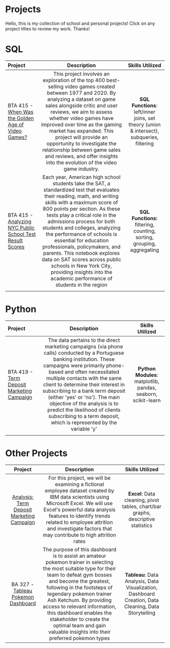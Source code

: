 # Projects
Hello, this is my collection of school and personal projects! Click on any project titles to review my work. Thanks!

# SQL

| Project         | Description          | Skills Utilized  |
| :------------------- |:---------------------:| :--------------:|
| BTA 415 - [When Was the Golden Age of Video Games?](https://github.com/Rickatronn/Projects/blob/main/VideoGames.ipynb)     | This project involves an exploration of the top 400 best-selling video games created between 1977 and 2020. By analyzing a dataset on game sales alongside critic and user reviews, we aim to assess whether video games have improved over time as the gaming market has expanded. This project will provide an opportunity to investigate the relationship between game sales and reviews, and offer insights into the evolution of the video game industry. | **SQL Functions**: left/inner joins, set theory (union & intersect), subqueries, filtering|
| BTA 415 - [Analyzing NYC Public School Test Result Scores](https://github.com/Rickatronn/Projects/blob/main/NYC.ipynb)  | Each year, American high school students take the SAT, a standardized test that evaluates their reading, math, and writing skills with a maximum score of 800 points per section. As these tests play a critical role in the admissions process for both students and colleges, analyzing the performance of schools is essential for education professionals, policymakers, and parents. This notebook explores data on SAT scores across public schools in New York City, providing insights into the academic performance of students in the region   | **SQL Functions:** filtering, counting, sorting, grouping, aggregating |
|  |  |   |

# Python

| Project         | Description          | Skills Utilized  |
| :------------------- |:---------------------:| :--------------:|
| BTA 419 - [Term Deposit Marketing Campaign](https://github.com/Rickatronn/Projects/blob/main/Ricky-Truong-BTA419-W23%20.ipynb)     | The data pertains to the direct marketing campaigns (via phone calls) conducted by a Portuguese banking institution. These campaigns were primarily phone-based and often necessitated multiple contacts with the same client to determine their interest in subscribing to a bank term deposit (either 'yes' or 'no'). The main objective of the analysis is to predict the likelihood of clients subscribing to a term deposit, which is represented by the variable 'y' | **Python Modules**: matplotlib, pandas, seaborn, scikit-learn
|  |  |   |

# Other Projects

| Project        | Description           | Skills Utilized  |
| :-------------------: |:---------------------:| :--------------:|
| [Analysis: Term Deposit Marketing Campaign](https://github.com/kegraham91/My-Projects/blob/main/Data%20Analytics_Banking%20Data.pdf) | For this project, we will be examining a fictional employee dataset created by IBM data scientists using Microsoft Excel. We will use Excel's powerful data analysis features to identify trends related to employee attrition and investigate factors that may contribute to high attrition rates | **Excel**: Data cleaning, pivot tables, chart/bar graphs, descriptive statistics |
| BA 327 - [Tableau Pokemon Dashboard](https://public.tableau.com/app/profile/ricky.truong/viz/BA327PokemonDashboard/Storyboard1) | The purpose of this dashboard is to assist an amateur pokemon trainer in selecting the most suitable type for their team to defeat gym bosses and become the greatest, following in the footsteps of legendary pokemon trainer Ash Ketchum. By providing access to relevant information, this dashboard enables the stakeholder to create the optimal team and gain valuable insights into their preferred pokemon types | **Tableau**: Data Analysis, Data Visualization, Dashboard Creation, Data Cleaning, Data Storytelling |
